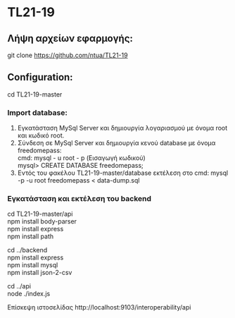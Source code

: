 # TL21-19

## Λήψη αρχείων εφαρμογής: 
git clone https://github.com/ntua/TL21-19

## Configuration:
cd TL21-19-master
### Import database:
1. Eγκατάσταση MySql Server και δημιουργία λογαριασμού με όνομα root και κωδικό root.
2. Σύνδεση σε MySql Server και δημιουργία κενού database με όνομα freedomepass:                                                                                                     
cmd:     mysql - u root - p
         (Εισαγωγή κωδικού)                                                                                                                                                         
mysql>   CREATE DATABASE freedomepass;
3. Εντός του φακέλου TL21-19-master/database εκτέλεση στο cmd:
mysql -p -u root freedomepass < data-dump.sql

### Εγκατάσταση και εκτέλεση του backend
cd TL21-19-master/api                                                                                                                                                               
npm install body-parser                                                                                                                                                             
npm install express                                                                                                                                                                
npm install path                                                                                                                                                                   
                                                               
cd ../backend                                                                                                                                                                      
npm install express                                                                                                                                                                 
npm install mysql                                                                                                                                                                   
npm install json-2-csv    
                                    
cd ../api                                                                                                                                                                           
node ./index.js                                                                                                                                                                              

Επίσκεψη ιστοσελίδας http://localhost:9103/interoperability/api
